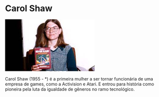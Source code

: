 # Carol Shaw

![image](../assets/carol_shaw.jpg)

Carol Shaw (1955 - *) é a primeira mulher a ser tornar funcionária
de uma empresa de games, como a Activision e Atari. E entrou para história como pioneira pela luta da igualdade de gêneros no ramo tecnológico.